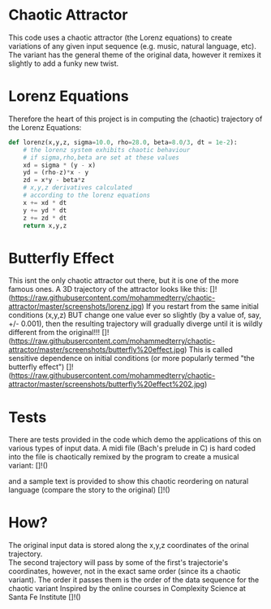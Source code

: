 # Chaotic Attractor
This code uses a chaotic attractor (the Lorenz equations) to create variations of any given input sequence (e.g. music, natural language, etc).  The variant has the general theme of the original data, however it remixes it slightly to add a funky new twist.  

# Lorenz Equations
Therefore the heart of this project is in computing the (chaotic) trajectory of the Lorenz Equations:

```python
def lorenz(x,y,z, sigma=10.0, rho=28.0, beta=8.0/3, dt = 1e-2):
    # the lorenz system exhibits chaotic behaviour     
    # if sigma,rho,beta are set at these values
    xd = sigma * (y - x)
    yd = (rho-z)*x - y
    zd = x*y - beta*z
    # x,y,z derivatives calculated 
    # according to the lorenz equations
    x += xd * dt
    y += yd * dt
    z += zd * dt 
    return x,y,z
```

# Butterfly Effect
This isnt the only chaotic attractor out there, but it is one of the more famous ones. 
A 3D trajectory of the attractor looks like this:
[]!(https://raw.githubusercontent.com/mohammedterry/chaotic-attractor/master/screenshots/lorenz.jpg)
If you restart from the same initial conditions (x,y,z) BUT change one value ever so slightly (by a value of, say, +/- 0.001),
then the resulting trajectory will gradually diverge until it is wildly different from the original!!!
[]!(https://raw.githubusercontent.com/mohammedterry/chaotic-attractor/master/screenshots/butterfly%20effect.jpg)
This is called sensitive dependence on initial conditions (or more popularly termed "the butterfly effect")
[]!(https://raw.githubusercontent.com/mohammedterry/chaotic-attractor/master/screenshots/butterfly%20effect%202.jpg)
# Tests

There are tests provided in the code which demo the applications of this on various types of input data. 
A midi file (Bach's prelude in C) is hard coded into the file
is chaotically remixed by the program to create a musical variant:
[]!()

and a sample text is provided to show this chaotic reordering on natural language
(compare the story to the original)
[]!()

# How?
The original input data is stored along the x,y,z coordinates of the orinal trajectory.  
The second trajectory will pass by some of the first's trajectorie's coordinates, 
however, not in the exact same order (since its a chaotic variant).
The order it passes them is the order of the data sequence for the chaotic variant
Inspired by the online courses in Complexity Science at Santa Fe Institute
[]!()
